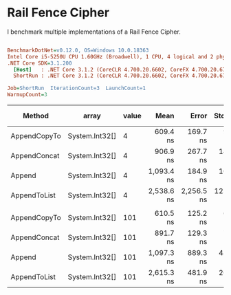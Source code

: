 # Rail Fence Cipher 

I benchmark multiple implementations of a Rail Fence Cipher.

``` ini

BenchmarkDotNet=v0.12.0, OS=Windows 10.0.18363
Intel Core i5-5250U CPU 1.60GHz (Broadwell), 1 CPU, 4 logical and 2 physical cores
.NET Core SDK=3.1.200
  [Host]   : .NET Core 3.1.2 (CoreCLR 4.700.20.6602, CoreFX 4.700.20.6702), X64 RyuJIT  [AttachedDebugger]
  ShortRun : .NET Core 3.1.2 (CoreCLR 4.700.20.6602, CoreFX 4.700.20.6702), X64 RyuJIT

Job=ShortRun  IterationCount=3  LaunchCount=1  
WarmupCount=3  

```
|       Method |          array | value |       Mean |      Error |    StdDev | Ratio | RatioSD |   Gen 0 | Gen 1 | Gen 2 | Allocated |
|------------- |--------------- |------ |-----------:|-----------:|----------:|------:|--------:|--------:|------:|------:|----------:|
| AppendCopyTo | System.Int32[] |     4 |   609.4 ns |   169.7 ns |   9.30 ns |  0.56 |    0.01 |  2.5702 |     - |     - |   3.94 KB |
| AppendConcat | System.Int32[] |     4 |   906.9 ns |   267.7 ns |  14.68 ns |  0.83 |    0.02 |  2.6588 |     - |     - |   4.08 KB |
|       Append | System.Int32[] |     4 | 1,093.4 ns |   184.9 ns |  10.14 ns |  1.00 |    0.00 |  2.5692 |     - |     - |   3.94 KB |
| AppendToList | System.Int32[] |     4 | 2,538.6 ns | 2,256.5 ns | 123.69 ns |  2.32 |    0.12 | 10.2386 |     - |     - |  15.73 KB |
|              |                |       |            |            |           |       |         |         |       |       |           |
| AppendCopyTo | System.Int32[] |   101 |   610.5 ns |   125.2 ns |   6.86 ns |  0.56 |    0.02 |  2.5702 |     - |     - |   3.94 KB |
| AppendConcat | System.Int32[] |   101 |   891.7 ns |   129.3 ns |   7.09 ns |  0.81 |    0.03 |  2.6588 |     - |     - |   4.08 KB |
|       Append | System.Int32[] |   101 | 1,097.3 ns |   889.3 ns |  48.75 ns |  1.00 |    0.00 |  2.5692 |     - |     - |   3.94 KB |
| AppendToList | System.Int32[] |   101 | 2,615.3 ns |   481.9 ns |  26.41 ns |  2.39 |    0.11 | 10.2386 |     - |     - |  15.73 KB |

